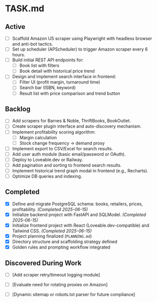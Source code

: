 
# TASK.md

## Active

* [ ] Scaffold Amazon US scraper using Playwright with headless browser and anti-bot tactics.
* [ ] Set up scheduler (APScheduler) to trigger Amazon scraper every 6 hours.
* [ ] Build initial REST API endpoints for:
  * [ ] Book list with filters
  * [ ] Book detail with historical price trend
* [ ] Design and implement search interface in frontend:
  * [ ] Filter UI (profit margin, turnaround time)
  * [ ] Search bar (ISBN, keyword)
  * [ ] Result list with price comparison and trend button

## Backlog

* [ ] Add scrapers for Barnes & Noble, ThriftBooks, BookOutlet.
* [ ] Create scraper plugin interface and auto-discovery mechanism.
* [ ] Implement profitability scoring algorithm:
  * [ ] Margin calculation
  * [ ] Stock change frequency → demand proxy
* [ ] Implement export to CSV/Excel for search results.
* [ ] Add user auth module (basic email/password or OAuth).
* [ ] Deploy to Loveable.dev or Railway.
* [ ] Add pagination and sorting to frontend search results.
* [ ] Implement historical trend graph modal in frontend (e.g., Recharts).
* [ ] Optimize DB queries and indexing.

## Completed

* [x] Define and migrate PostgreSQL schema: books, retailers, prices, profitability. _(Completed 2025-06-15)_
* [x] Initialize backend project with FastAPI and SQLModel. _(Completed 2025-06-15)_
* [x] Initialize frontend project with React (Loveable.dev-compatible) and Tailwind CSS. _(Completed 2025-06-15)_
* [x] Project planning finalized (`PLANNING.md`)
* [x] Directory structure and scaffolding strategy defined
* [x] Golden rules and prompting workflow integrated

## Discovered During Work

* [ ] [Add scraper retry/timeout logging module]
* [ ] [Evaluate need for rotating proxies on Amazon]
* [ ] [Dynamic sitemap or robots.txt parser for future compliance]

